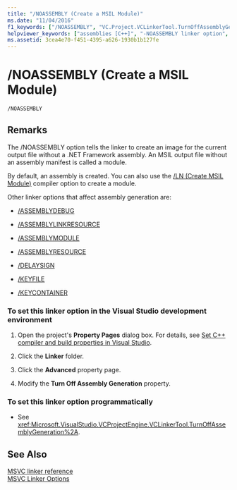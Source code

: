 ```yaml
---
title: "/NOASSEMBLY (Create a MSIL Module)"
ms.date: "11/04/2016"
f1_keywords: ["/NOASSEMBLY", "VC.Project.VCLinkerTool.TurnOffAssemblyGeneration"]
helpviewer_keywords: ["assemblies [C++]", "-NOASSEMBLY linker option", "/NOASSEMBLY linker option", "NOASSEMBLY linker option", "assemblies [C++], not creating an assembly"]
ms.assetid: 3cea4e70-f451-4395-a626-1930b1b127fe
---
```

# /NOASSEMBLY (Create a MSIL Module)

```
/NOASSEMBLY
```

## Remarks

The /NOASSEMBLY option tells the linker to create an image for the current output file without a .NET Framework assembly. An MSIL output file without an assembly manifest is called a module.

By default, an assembly is created. You can also use the [/LN (Create MSIL Module)](ln-create-msil-module.md) compiler option to create a module.

Other linker options that affect assembly generation are:

- [/ASSEMBLYDEBUG](assemblydebug-add-debuggableattribute.md)

- [/ASSEMBLYLINKRESOURCE](assemblylinkresource-link-to-dotnet-framework-resource.md)

- [/ASSEMBLYMODULE](assemblymodule-add-a-msil-module-to-the-assembly.md)

- [/ASSEMBLYRESOURCE](assemblyresource-embed-a-managed-resource.md)

- [/DELAYSIGN](delaysign-partially-sign-an-assembly.md)

- [/KEYFILE](keyfile-specify-key-or-key-pair-to-sign-an-assembly.md)

- [/KEYCONTAINER](keycontainer-specify-a-key-container-to-sign-an-assembly.md)

### To set this linker option in the Visual Studio development environment

1. Open the project's **Property Pages** dialog box. For details, see [Set C++ compiler and build properties in Visual Studio](../working-with-project-properties.md).

1. Click the **Linker** folder.

1. Click the **Advanced** property page.

1. Modify the **Turn Off Assembly Generation** property.

### To set this linker option programmatically

- See <xref:Microsoft.VisualStudio.VCProjectEngine.VCLinkerTool.TurnOffAssemblyGeneration%2A>.

## See Also

[MSVC linker reference](linking.md)<br/>
[MSVC Linker Options](linker-options.md)